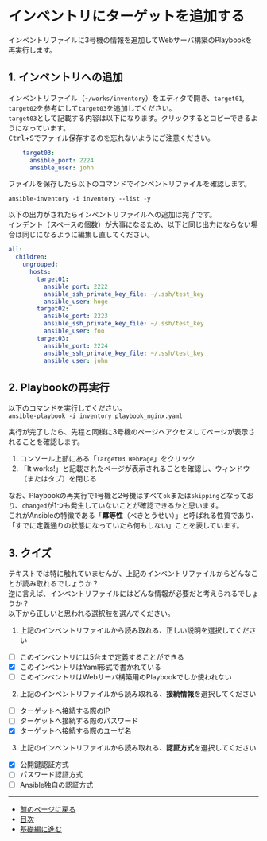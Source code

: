 # インベントリにターゲットを追加する

インベントリファイルに3号機の情報を追加してWebサーバ構築のPlaybookを再実行します。

## 1. インベントリへの追加

インベントリファイル（`~/works/inventory`）をエディタで開き、`target01`, `target02`を参考にして`target03`を追加してください。  
`target03`として記載する内容は以下になります。クリックするとコピーできるようになっています。  
<kbd>Ctrl</kbd>+<kbd>S</kbd>でファイル保存するのを忘れないようにご注意ください。

```yaml
    target03:
      ansible_port: 2224
      ansible_user: john
```

ファイルを保存したら以下のコマンドでインベントリファイルを確認します。

`ansible-inventory -i inventory --list -y`

以下の出力がされたらインベントリファイルへの追加は完了です。  
インデント（スペースの個数）が大事になるため、以下と同じ出力にならない場合は同じになるように編集し直してください。

```yaml
all:
  children:
    ungrouped:
      hosts:
        target01:
          ansible_port: 2222
          ansible_ssh_private_key_file: ~/.ssh/test_key
          ansible_user: hoge
        target02:
          ansible_port: 2223
          ansible_ssh_private_key_file: ~/.ssh/test_key
          ansible_user: foo
        target03:
          ansible_port: 2224
          ansible_ssh_private_key_file: ~/.ssh/test_key
          ansible_user: john
```

## 2. Playbookの再実行

以下のコマンドを実行してください。  
`ansible-playbook -i inventory playbook_nginx.yaml`

実行が完了したら、先程と同様に3号機のページへアクセスしてページが表示されることを確認します。

1. コンソール上部にある「`Target03 WebPage`」をクリック
2. 「It works!」と記載されたページが表示されることを確認し、ウィンドウ（またはタブ）を閉じる

なお、Playbookの再実行で1号機と2号機はすべて`ok`または`skipping`となっており、`changed`が1つも発生していないことが確認できるかと思います。  
これがAnsibleの特徴である「**冪等性**（べきとうせい）」と呼ばれる性質であり、「すでに定義通りの状態になっていたら何もしない」ことを表しています。

## 3. クイズ

テキストでは特に触れていませんが、上記のインベントリファイルからどんなことが読み取れるでしょうか？  
逆に言えば、インベントリファイルにはどんな情報が必要だと考えられるでしょうか？  
以下から正しいと思われる選択肢を選んでください。

1. 上記のインベントリファイルから読み取れる、正しい説明を選択してください

- [ ] このインベントリには5台まで定義することができる
- [x] このインベントリはYaml形式で書かれている
- [ ] このインベントリはWebサーバ構築用のPlaybookでしか使われない

2. 上記のインベントリファイルから読み取れる、**接続情報**を選択してください

- [ ] ターゲットへ接続する際のIP
- [ ] ターゲットへ接続する際のパスワード
- [x] ターゲットへ接続する際のユーザ名

3. 上記のインベントリファイルから読み取れる、**認証方式**を選択してください

- [x] 公開鍵認証方式
- [ ] パスワード認証方式
- [ ] Ansible独自の認証方式

---

- [前のページに戻る](step6.md)
- [目次](README.md)
- [基礎編に進む](../02_basic/README.md)
